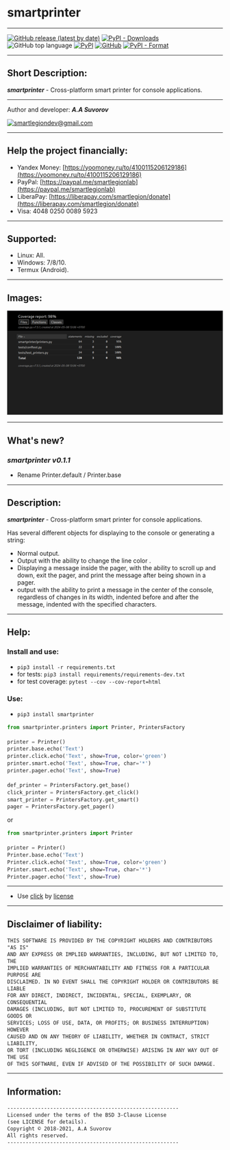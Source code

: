 # smartprinter


***

[![GitHub release (latest by date)](https://img.shields.io/github/v/release/smartlegionlab/smartprinter)](https://github.com/smartlegionlab/smartprinter/)
[![PyPI - Downloads](https://img.shields.io/pypi/dm/smartprinter?label=pypi%20downloads)](https://pypi.org/project/smartprinter/)
![GitHub top language](https://img.shields.io/github/languages/top/smartlegionlab/smartprinter)
[![PyPI](https://img.shields.io/pypi/v/smartprinter)](https://pypi.org/project/smartprinter)
[![GitHub](https://img.shields.io/github/license/smartlegionlab/smartprinter)](https://github.com/smartlegionlab/smartprinter/blob/master/LICENSE)
[![PyPI - Format](https://img.shields.io/pypi/format/smartprinter)](https://pypi.org/project/smartprinter)

***

## Short Description:
___smartprinter___ - Cross-platform smart printer for console applications.

***

Author and developer: ___A.A Suvorov___

[![smartlegiondev@gmail.com](https://img.shields.io/static/v1?label=email:&message=smartlegiondev@gmail.com&color=blue)](mailto:smartlegiondev@gmail.com)

***

## Help the project financially:

- Yandex Money: [https://yoomoney.ru/to/4100115206129186](https://yoomoney.ru/to/4100115206129186)
- PayPal: [https://paypal.me/smartlegionlab](https://paypal.me/smartlegionlab)
- LiberaPay: [https://liberapay.com/smartlegion/donate](https://liberapay.com/smartlegion/donate)
- Visa: 4048 0250 0089 5923

***

## Supported:

- Linux: All.
- Windows: 7/8/10.
- Termux (Android).
  
***

## Images:

![logo](https://github.com/smartlegionlab/smartprinter/raw/master/data/images/smartprinter.png)

***

## What's new?

### ___smartprinter v0.1.1___

- Rename Printer.default / Printer.base

***

## Description:

___smartprinter___ - Cross-platform smart printer for console applications.

Has several different objects for displaying to the console or generating a string: 

- Normal output.
- Output with the ability to change the line color .
- Displaying a message inside the pager, with the ability to scroll up and down, exit the pager, and print the message
after being shown in a pager. 
- output with the ability to print a message in the center of the console, regardless of changes in its width,
indented before and after the message, indented with the specified characters.

***

## Help:

### Install and use:

- `pip3 install -r requirements.txt`
- for tests: `pip3 install requirements/requirements-dev.txt`
- for test coverage: `pytest --cov --cov-report=html`

### Use:

- `pip3 install smartprinter`

```python
from smartprinter.printers import Printer, PrintersFactory

printer = Printer()
printer.base.echo('Text')
printer.click.echo('Text', show=True, color='green')
printer.smart.echo('Text', show=True, char='*')
printer.pager.echo('Text', show=True)

def_printer = PrintersFactory.get_base()
click_printer = PrintersFactory.get_click()
smart_printer = PrintersFactory.get_smart()
pager = PrintersFactory.get_pager()

```

or 

```python
from smartprinter.printers import Printer

printer = Printer()
Printer.base.echo('Text')
Printer.click.echo('Text', show=True, color='green')
Printer.smart.echo('Text', show=True, char='*')
Printer.pager.echo('Text', show=True)

```

***

- Use [click](https://github.com/pallets/click) by [license](https://github.com/pallets/click/blob/main/LICENSE.rst)

***

## Disclaimer of liability:

    THIS SOFTWARE IS PROVIDED BY THE COPYRIGHT HOLDERS AND CONTRIBUTORS "AS IS"
    AND ANY EXPRESS OR IMPLIED WARRANTIES, INCLUDING, BUT NOT LIMITED TO, THE
    IMPLIED WARRANTIES OF MERCHANTABILITY AND FITNESS FOR A PARTICULAR PURPOSE ARE
    DISCLAIMED. IN NO EVENT SHALL THE COPYRIGHT HOLDER OR CONTRIBUTORS BE LIABLE
    FOR ANY DIRECT, INDIRECT, INCIDENTAL, SPECIAL, EXEMPLARY, OR CONSEQUENTIAL
    DAMAGES (INCLUDING, BUT NOT LIMITED TO, PROCUREMENT OF SUBSTITUTE GOODS OR
    SERVICES; LOSS OF USE, DATA, OR PROFITS; OR BUSINESS INTERRUPTION) HOWEVER
    CAUSED AND ON ANY THEORY OF LIABILITY, WHETHER IN CONTRACT, STRICT LIABILITY,
    OR TORT (INCLUDING NEGLIGENCE OR OTHERWISE) ARISING IN ANY WAY OUT OF THE USE
    OF THIS SOFTWARE, EVEN IF ADVISED OF THE POSSIBILITY OF SUCH DAMAGE.

***

## Information:

    --------------------------------------------------------
    Licensed under the terms of the BSD 3-Clause License
    (see LICENSE for details).
    Copyright © 2018-2021, A.A Suvorov
    All rights reserved.
    --------------------------------------------------------
